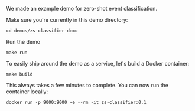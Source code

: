 We made an example demo for zero-shot event classification.

Make sure you're currently in this demo directory:

`cd demos/zs-classifier-demo`

Run the demo

`make run`

To easily ship around the demo as a service, let's build a Docker container:

`make build`

This always takes a few minutes to complete. You can now run the container locally:

`docker run -p 9000:9000 -e --rm -it zs-classifier:0.1`
